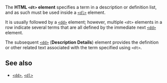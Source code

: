 <!-- <short-description> -->
The **HTML `<dt>` element** specifies a term in a description or
definition list, and as such must be used inside a
[`<dl>`](/en-US/docs/Web/HTML/Element/dl)
element.
<!-- </short-description> -->

<!-- <overview> -->
It is usually followed by a
[`<dd>`](/en-US/docs/Web/HTML/Element/dd)
element; however, multiple `<dt>` elements in a row indicate several
terms that are all defined by the immediate next
[`<dd>`](/en-US/docs/Web/HTML/Element/dd)
element.

The subsequent
[`<dd>`](/en-US/docs/Web/HTML/Element/dd)
(**Description Details**) element provides the definition or other
related text associated with the term specified using `<dt>`.
<!-- </overview> -->

<!-- <usage-notes> -->
<!-- </usage-notes> -->

<!-- <accessibility-concerns> -->
<!-- </accessibility-concerns> -->

<!-- <see-also> -->
See also
--------

-   [`<dd>`](/en-US/docs/Web/HTML/Element/dd),
    [`<dl>`](/en-US/docs/Web/HTML/Element/dl)
<!-- </see-also> -->

